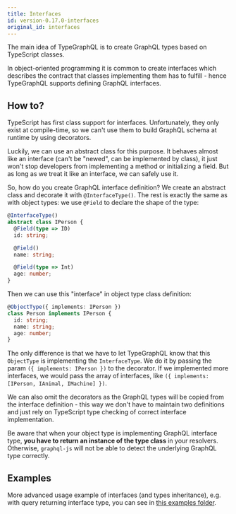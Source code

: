 ```yaml
---
title: Interfaces
id: version-0.17.0-interfaces
original_id: interfaces
---
```


The main idea of TypeGraphQL is to create GraphQL types based on TypeScript classes.

In object-oriented programming it is common to create interfaces which describes the contract that classes implementing them has to fulfill - hence TypeGraphQL supports defining GraphQL interfaces.

## How to?

TypeScript has first class support for interfaces. Unfortunately, they only exist at compile-time, so we can't use them to build GraphQL schema at runtime by using decorators.

Luckily, we can use an abstract class for this purpose. It behaves almost like an interface (can't be "newed", can be implemented by class), it just won't stop developers from implementing a method or initializing a field. But as long as we treat it like an interface, we can safely use it.

So, how do you create GraphQL interface definition? We create an abstract class and decorate it with `@InterfaceType()`. The rest is exactly the same as with object types: we use `@Field` to declare the shape of the type:

```typescript
@InterfaceType()
abstract class IPerson {
  @Field(type => ID)
  id: string;

  @Field()
  name: string;

  @Field(type => Int)
  age: number;
}
```

Then we can use this "interface" in object type class definition:

```typescript
@ObjectType({ implements: IPerson })
class Person implements IPerson {
  id: string;
  name: string;
  age: number;
}
```

The only difference is that we have to let TypeGraphQL know that this `ObjectType` is implementing the `InterfaceType`. We do it by passing the param `({ implements: IPerson })` to the decorator. If we implemented more interfaces, we would pass the array of interfaces, like `({ implements: [IPerson, IAnimal, IMachine] })`.

We can also omit the decorators as the GraphQL types will be copied from the interface definition - this way we don't have to maintain two definitions and just rely on TypeScript type checking of correct interface implementation.

Be aware that when your object type is implementing GraphQL interface type, **you have to return an instance of the type class** in your resolvers. Otherwise, `graphql-js` will not be able to detect the underlying GraphQL type correctly.

## Examples

More advanced usage example of interfaces (and types inheritance), e.g. with query returning interface type, you can see in [this examples folder](https://github.com/MichalLytek/type-graphql/tree/v0.17.0/examples/interfaces-inheritance).
